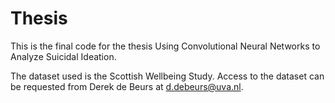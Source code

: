 # Thesis

This is the final code for the thesis Using Convolutional Neural Networks to Analyze Suicidal Ideation.

The dataset used is the Scottish Wellbeing Study. Access to the dataset can be requested from Derek de Beurs at d.debeurs@uva.nl.
